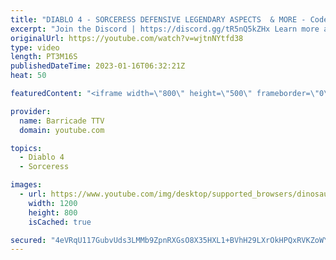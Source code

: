 ```yaml
---
title: "DIABLO 4 - SORCERESS DEFENSIVE LEGENDARY ASPECTS  & MORE - Codex of Power, Diablo IV"
excerpt: "Join the Discord | https://discord.gg/tR5nQ5kZHx Learn more about the specific Defensive, Resource, Mobility and Utility ..."
originalUrl: https://youtube.com/watch?v=wjtnNYtfd38
type: video
length: PT3M16S
publishedDateTime: 2023-01-16T06:32:21Z
heat: 50

featuredContent: "<iframe width=\"800\" height=\"500\" frameborder=\"0\" src=\"https://www.youtube.com/embed/wjtnNYtfd38\" allow=\"accelerometer; autoplay; encrypted-media; gyroscope; picture-in-picture\" allowfullscreen></iframe>"

provider:
  name: Barricade TTV
  domain: youtube.com

topics:
  - Diablo 4
  - Sorceress

images:
  - url: https://www.youtube.com/img/desktop/supported_browsers/dinosaur.png
    width: 1200
    height: 800
    isCached: true

secured: "4eVRqU117GubvUds3LMMb9ZpnRXGsO8X35HXL1+BVhH29LXrOkHPQxRVKZoWYarX+O88svBUWnbU76cUVRQb2V5JTZ+Bb8CkfdqkZvXGDMPVNyU3sBfkkwNPlzV9qYB22gKkR0WZQx+yKSdtFaPdNkYTpoyN+6Xt9VbqdqrhioD18xWmtQGXKs88o78yD6czGquMPeIl8eR9Znsb31hh0idzix24GZ8RbUUl42fYsNdICnfXsdCoFfpDaFs1HSFW41Dvt4/Rc1dDM9i3PokoAnhLjG+HbESX8v0DikaVbbOgpdonquBEWi+i2pOyyC+SEh9s/IsurlS3UgAgiHwEcNx1jomVWlAk33ZtJiLhC/VEmXDSO6alZlu68Dbj88GjdkEVJsisJpCy+V4okqonFO3LBRM8W3oTjavykdW3eIs=;NVLG2gcVQFWM2/TgfPW/GA=="
---
```


